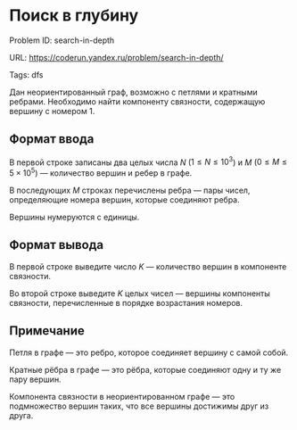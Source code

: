 # Поиск в глубину

Problem ID: search-in-depth

URL: https://coderun.yandex.ru/problem/search-in-depth/

Tags: dfs

Дан неориентированный граф, возможно с петлями и кратными ребрами.
Необходимо найти компоненту связности, содержащую вершину с номером 1.


## Формат ввода

В первой строке записаны два целых числа $N$ ($1 \leq N \leq 10^3$) и $M$ ($0 \leq M \leq 5 \times 10^5$) — количество вершин и ребер в графе.

В последующих $M$ строках перечислены ребра — пары чисел, определяющие номера вершин, которые соединяют ребра.

Вершины нумеруются с единицы.


## Формат вывода

В первой строке выведите число $K$ — количество вершин в компоненте связности.

Во второй строке выведите $K$ целых чисел — вершины компоненты связности, перечисленные в порядке возрастания номеров.


## Примечание

Петля в графе — это ребро, которое соединяет вершину с самой собой.

Кратные рёбра в графе — это рёбра, которые соединяют одну и ту же пару вершин.

Компонента связности в неориентированном графе — это подмножество вершин таких, что все вершины достижимы друг из друга.

